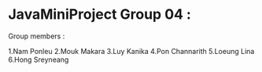 # JavaMiniProject Group 04 :
Group members :

1.Nam Ponleu
2.Mouk Makara
3.Luy Kanika
4.Pon Channarith
5.Loeung Lina
6.Hong Sreyneang
